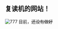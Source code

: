 
##    复读机的网站！
![777](http://img04.sogoucdn.com/app/a/100520146/d78ee4fad9745bb90f2944185dd12787)
目前，~~还没有做好~~
